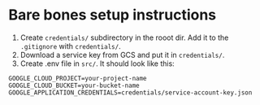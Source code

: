 # Bare bones setup instructions

1) Create `credentials/` subdirectory in the rooot dir. Add it to the `.gitignore` with `credentials/`.
2) Download a service key from GCS and put it in `credentials/`. 
3) Create .env file in `src/`. It should look like this:
```
GOOGLE_CLOUD_PROJECT=your-project-name
GOOGLE_CLOUD_BUCKET=your-bucket-name
GOOGLE_APPLICATION_CREDENTIALS=credentials/service-account-key.json
```